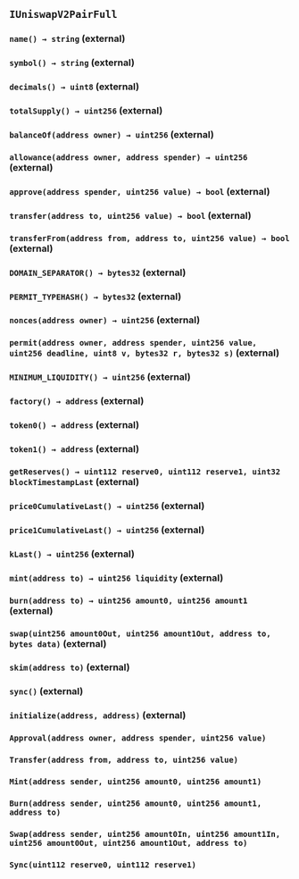 ## `IUniswapV2PairFull`






### `name() → string` (external)





### `symbol() → string` (external)





### `decimals() → uint8` (external)





### `totalSupply() → uint256` (external)





### `balanceOf(address owner) → uint256` (external)





### `allowance(address owner, address spender) → uint256` (external)





### `approve(address spender, uint256 value) → bool` (external)





### `transfer(address to, uint256 value) → bool` (external)





### `transferFrom(address from, address to, uint256 value) → bool` (external)





### `DOMAIN_SEPARATOR() → bytes32` (external)





### `PERMIT_TYPEHASH() → bytes32` (external)





### `nonces(address owner) → uint256` (external)





### `permit(address owner, address spender, uint256 value, uint256 deadline, uint8 v, bytes32 r, bytes32 s)` (external)





### `MINIMUM_LIQUIDITY() → uint256` (external)





### `factory() → address` (external)





### `token0() → address` (external)





### `token1() → address` (external)





### `getReserves() → uint112 reserve0, uint112 reserve1, uint32 blockTimestampLast` (external)





### `price0CumulativeLast() → uint256` (external)





### `price1CumulativeLast() → uint256` (external)





### `kLast() → uint256` (external)





### `mint(address to) → uint256 liquidity` (external)





### `burn(address to) → uint256 amount0, uint256 amount1` (external)





### `swap(uint256 amount0Out, uint256 amount1Out, address to, bytes data)` (external)





### `skim(address to)` (external)





### `sync()` (external)





### `initialize(address, address)` (external)






### `Approval(address owner, address spender, uint256 value)`





### `Transfer(address from, address to, uint256 value)`





### `Mint(address sender, uint256 amount0, uint256 amount1)`





### `Burn(address sender, uint256 amount0, uint256 amount1, address to)`





### `Swap(address sender, uint256 amount0In, uint256 amount1In, uint256 amount0Out, uint256 amount1Out, address to)`





### `Sync(uint112 reserve0, uint112 reserve1)`





